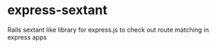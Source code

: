 express-sextant
===============

Rails sextant like library for express.js to check out route matching in express apps
